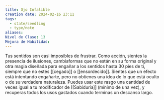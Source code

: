 ```yaml
---
title: Ojo Infalible
creation date: 2024-02-16 23:11
tags:
  - state/seedling
  - type/note
aliases: 
Nivel de Clase: 13
Mejora de Habilidad:
---
```

Tus sentidos son casi imposibles de frustrar. Como acción, sientes la presencia de ilusiones,
cambiaformas que no están en su forma original y otra magia diseñada para engañar a los sentidos hasta 30 pies de ti, siempre que no estés [[cegado]] o [[ensordecido]]. Sientes que un efecto está intentando engañarte, pero no obtienes una idea de lo que está oculto o de su verdadera naturaleza.
Puedes usar este rasgo una cantidad de veces igual a tu modificador de [[Sabiduría]] (mínimo de una
vez), y recuperas todos los usos gastados cuando terminas un descanso largo.



